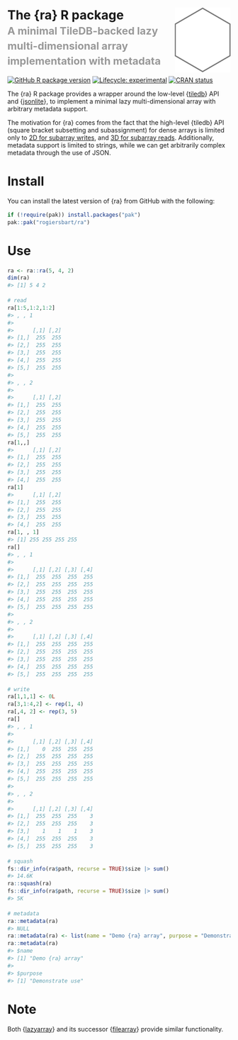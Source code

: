 
<!-- README.md is generated from README.Rmd. Please edit that file -->

# The {ra} R package<img src="man/figures/logo.png" align="right" width="25%"/><br><small><font color="#999">A minimal TileDB-backed lazy multi-dimensional array implementation with metadata</font></small>

<!-- badges: start -->

[![GitHub R package
version](https://img.shields.io/github/r-package/v/rogiersbart/ra?label=version)](https://github.com/rogiersbart/ra)
[![Lifecycle:
experimental](https://img.shields.io/badge/lifecycle-experimental-orange.svg)](https://www.tidyverse.org/lifecycle/#experimental)
[![CRAN
status](https://www.r-pkg.org/badges/version/ra.svg)](https://CRAN.R-project.org/package=ra)
<!-- badges: end -->

The {ra} R package provides a wrapper around the low-level
{[tiledb](https://tiledb-inc.github.io/TileDB-R/)} API and
{[jsonlite](https://jeroen.r-universe.dev/jsonlite)}, to implement a
minimal lazy multi-dimensional array with arbitrary metadata support.

The motivation for {ra} comes from the fact that the high-level {tiledb}
API (square bracket subsetting and subassignment) for dense arrays is
limited only to [2D for subarray
writes](https://github.com/TileDB-Inc/TileDB-R/blob/47b3185f3f696072060c0255a3b1605e9fb33a16/R/TileDBArray.R#L1469),
and [3D for subarray
reads](https://github.com/TileDB-Inc/TileDB-R/blob/47b3185f3f696072060c0255a3b1605e9fb33a16/R/TileDBArray.R#L532).
Additionally, metadata support is limited to strings, while we can get
arbitrarily complex metadata through the use of JSON.

# Install

You can install the latest version of {ra} from GitHub with the
following:

``` r
if (!require(pak)) install.packages("pak")
pak::pak("rogiersbart/ra")
```

# Use

``` r
ra <- ra::ra(5, 4, 2)
dim(ra)
#> [1] 5 4 2

# read
ra[1:5,1:2,1:2]
#> , , 1
#> 
#>      [,1] [,2]
#> [1,]  255  255
#> [2,]  255  255
#> [3,]  255  255
#> [4,]  255  255
#> [5,]  255  255
#> 
#> , , 2
#> 
#>      [,1] [,2]
#> [1,]  255  255
#> [2,]  255  255
#> [3,]  255  255
#> [4,]  255  255
#> [5,]  255  255
ra[1,,]
#>      [,1] [,2]
#> [1,]  255  255
#> [2,]  255  255
#> [3,]  255  255
#> [4,]  255  255
ra[1]
#>      [,1] [,2]
#> [1,]  255  255
#> [2,]  255  255
#> [3,]  255  255
#> [4,]  255  255
ra[1, , 1]
#> [1] 255 255 255 255
ra[]
#> , , 1
#> 
#>      [,1] [,2] [,3] [,4]
#> [1,]  255  255  255  255
#> [2,]  255  255  255  255
#> [3,]  255  255  255  255
#> [4,]  255  255  255  255
#> [5,]  255  255  255  255
#> 
#> , , 2
#> 
#>      [,1] [,2] [,3] [,4]
#> [1,]  255  255  255  255
#> [2,]  255  255  255  255
#> [3,]  255  255  255  255
#> [4,]  255  255  255  255
#> [5,]  255  255  255  255

# write
ra[1,1,1] <- 0L
ra[3,1:4,2] <- rep(1, 4)
ra[,4, 2] <- rep(3, 5)
ra[]
#> , , 1
#> 
#>      [,1] [,2] [,3] [,4]
#> [1,]    0  255  255  255
#> [2,]  255  255  255  255
#> [3,]  255  255  255  255
#> [4,]  255  255  255  255
#> [5,]  255  255  255  255
#> 
#> , , 2
#> 
#>      [,1] [,2] [,3] [,4]
#> [1,]  255  255  255    3
#> [2,]  255  255  255    3
#> [3,]    1    1    1    3
#> [4,]  255  255  255    3
#> [5,]  255  255  255    3

# squash
fs::dir_info(ra$path, recurse = TRUE)$size |> sum()
#> 14.6K
ra::squash(ra)
fs::dir_info(ra$path, recurse = TRUE)$size |> sum()
#> 5K

# metadata
ra::metadata(ra)
#> NULL
ra::metadata(ra) <- list(name = "Demo {ra} array", purpose = "Demonstrate use")
ra::metadata(ra)
#> $name
#> [1] "Demo {ra} array"
#> 
#> $purpose
#> [1] "Demonstrate use"
```

# Note

Both {[lazyarray](https://cran.r-project.org/package=lazyarray)} and its
successor {[filearray](https://cran.r-project.org/package=filearray)}
provide similar functionality.

